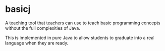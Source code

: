 basicj
======

A teaching tool that teachers can use to teach basic programming concepts without the full complexities of Java.

This is implemented in pure Java to allow students to graduate into a real language when they are ready.
